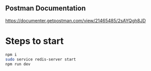 ## Postman Documentation

https://documenter.getpostman.com/view/21465485/2sAYQgh8JD


# Steps to start

```bash
npm i
sudo service redis-server start
npm run dev




